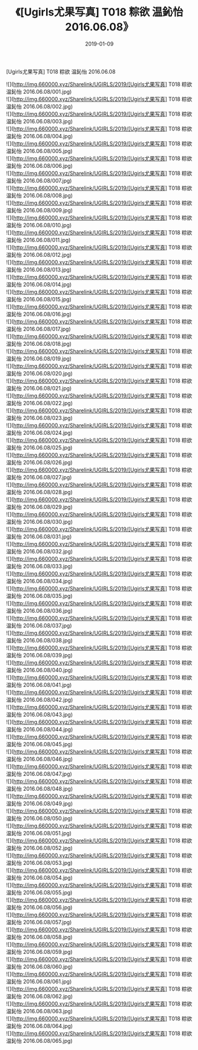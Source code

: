 ﻿---
layout: post
title:  《[Ugirls尤果写真] T018 粽欲 温鈊怡 2016.06.08》
date:   2019-01-09
img: http://img.660000.xyz/Sharelink/UGIRLS/2019/[Ugirls尤果写真] T018 粽欲 温鈊怡 2016.06.08/000.jpg
categories: [美女, 清纯, 唯美]
---

[Ugirls尤果写真] T018 粽欲 温鈊怡 2016.06.08

 ![](http://img.660000.xyz/Sharelink/UGIRLS/2019/[Ugirls尤果写真] T018 粽欲 温鈊怡 2016.06.08/001.jpg) <br>![](http://img.660000.xyz/Sharelink/UGIRLS/2019/[Ugirls尤果写真] T018 粽欲 温鈊怡 2016.06.08/002.jpg) <br>![](http://img.660000.xyz/Sharelink/UGIRLS/2019/[Ugirls尤果写真] T018 粽欲 温鈊怡 2016.06.08/003.jpg) <br>![](http://img.660000.xyz/Sharelink/UGIRLS/2019/[Ugirls尤果写真] T018 粽欲 温鈊怡 2016.06.08/004.jpg) <br>![](http://img.660000.xyz/Sharelink/UGIRLS/2019/[Ugirls尤果写真] T018 粽欲 温鈊怡 2016.06.08/005.jpg) <br>![](http://img.660000.xyz/Sharelink/UGIRLS/2019/[Ugirls尤果写真] T018 粽欲 温鈊怡 2016.06.08/006.jpg) <br>![](http://img.660000.xyz/Sharelink/UGIRLS/2019/[Ugirls尤果写真] T018 粽欲 温鈊怡 2016.06.08/007.jpg) <br>![](http://img.660000.xyz/Sharelink/UGIRLS/2019/[Ugirls尤果写真] T018 粽欲 温鈊怡 2016.06.08/008.jpg) <br>![](http://img.660000.xyz/Sharelink/UGIRLS/2019/[Ugirls尤果写真] T018 粽欲 温鈊怡 2016.06.08/009.jpg) <br>![](http://img.660000.xyz/Sharelink/UGIRLS/2019/[Ugirls尤果写真] T018 粽欲 温鈊怡 2016.06.08/010.jpg) <br>![](http://img.660000.xyz/Sharelink/UGIRLS/2019/[Ugirls尤果写真] T018 粽欲 温鈊怡 2016.06.08/011.jpg) <br>![](http://img.660000.xyz/Sharelink/UGIRLS/2019/[Ugirls尤果写真] T018 粽欲 温鈊怡 2016.06.08/012.jpg) <br>![](http://img.660000.xyz/Sharelink/UGIRLS/2019/[Ugirls尤果写真] T018 粽欲 温鈊怡 2016.06.08/013.jpg) <br>![](http://img.660000.xyz/Sharelink/UGIRLS/2019/[Ugirls尤果写真] T018 粽欲 温鈊怡 2016.06.08/014.jpg) <br>![](http://img.660000.xyz/Sharelink/UGIRLS/2019/[Ugirls尤果写真] T018 粽欲 温鈊怡 2016.06.08/015.jpg) <br>![](http://img.660000.xyz/Sharelink/UGIRLS/2019/[Ugirls尤果写真] T018 粽欲 温鈊怡 2016.06.08/016.jpg) <br>![](http://img.660000.xyz/Sharelink/UGIRLS/2019/[Ugirls尤果写真] T018 粽欲 温鈊怡 2016.06.08/017.jpg) <br>![](http://img.660000.xyz/Sharelink/UGIRLS/2019/[Ugirls尤果写真] T018 粽欲 温鈊怡 2016.06.08/018.jpg) <br>![](http://img.660000.xyz/Sharelink/UGIRLS/2019/[Ugirls尤果写真] T018 粽欲 温鈊怡 2016.06.08/019.jpg) <br>![](http://img.660000.xyz/Sharelink/UGIRLS/2019/[Ugirls尤果写真] T018 粽欲 温鈊怡 2016.06.08/020.jpg) <br>![](http://img.660000.xyz/Sharelink/UGIRLS/2019/[Ugirls尤果写真] T018 粽欲 温鈊怡 2016.06.08/021.jpg) <br>![](http://img.660000.xyz/Sharelink/UGIRLS/2019/[Ugirls尤果写真] T018 粽欲 温鈊怡 2016.06.08/022.jpg) <br>![](http://img.660000.xyz/Sharelink/UGIRLS/2019/[Ugirls尤果写真] T018 粽欲 温鈊怡 2016.06.08/023.jpg) <br>![](http://img.660000.xyz/Sharelink/UGIRLS/2019/[Ugirls尤果写真] T018 粽欲 温鈊怡 2016.06.08/024.jpg) <br>![](http://img.660000.xyz/Sharelink/UGIRLS/2019/[Ugirls尤果写真] T018 粽欲 温鈊怡 2016.06.08/025.jpg) <br>![](http://img.660000.xyz/Sharelink/UGIRLS/2019/[Ugirls尤果写真] T018 粽欲 温鈊怡 2016.06.08/026.jpg) <br>![](http://img.660000.xyz/Sharelink/UGIRLS/2019/[Ugirls尤果写真] T018 粽欲 温鈊怡 2016.06.08/027.jpg) <br>![](http://img.660000.xyz/Sharelink/UGIRLS/2019/[Ugirls尤果写真] T018 粽欲 温鈊怡 2016.06.08/028.jpg) <br>![](http://img.660000.xyz/Sharelink/UGIRLS/2019/[Ugirls尤果写真] T018 粽欲 温鈊怡 2016.06.08/029.jpg) <br>![](http://img.660000.xyz/Sharelink/UGIRLS/2019/[Ugirls尤果写真] T018 粽欲 温鈊怡 2016.06.08/030.jpg) <br>![](http://img.660000.xyz/Sharelink/UGIRLS/2019/[Ugirls尤果写真] T018 粽欲 温鈊怡 2016.06.08/031.jpg) <br>![](http://img.660000.xyz/Sharelink/UGIRLS/2019/[Ugirls尤果写真] T018 粽欲 温鈊怡 2016.06.08/032.jpg) <br>![](http://img.660000.xyz/Sharelink/UGIRLS/2019/[Ugirls尤果写真] T018 粽欲 温鈊怡 2016.06.08/033.jpg) <br>![](http://img.660000.xyz/Sharelink/UGIRLS/2019/[Ugirls尤果写真] T018 粽欲 温鈊怡 2016.06.08/034.jpg) <br>![](http://img.660000.xyz/Sharelink/UGIRLS/2019/[Ugirls尤果写真] T018 粽欲 温鈊怡 2016.06.08/035.jpg) <br>![](http://img.660000.xyz/Sharelink/UGIRLS/2019/[Ugirls尤果写真] T018 粽欲 温鈊怡 2016.06.08/036.jpg) <br>![](http://img.660000.xyz/Sharelink/UGIRLS/2019/[Ugirls尤果写真] T018 粽欲 温鈊怡 2016.06.08/037.jpg) <br>![](http://img.660000.xyz/Sharelink/UGIRLS/2019/[Ugirls尤果写真] T018 粽欲 温鈊怡 2016.06.08/038.jpg) <br>![](http://img.660000.xyz/Sharelink/UGIRLS/2019/[Ugirls尤果写真] T018 粽欲 温鈊怡 2016.06.08/039.jpg) <br>![](http://img.660000.xyz/Sharelink/UGIRLS/2019/[Ugirls尤果写真] T018 粽欲 温鈊怡 2016.06.08/040.jpg) <br>![](http://img.660000.xyz/Sharelink/UGIRLS/2019/[Ugirls尤果写真] T018 粽欲 温鈊怡 2016.06.08/041.jpg) <br>![](http://img.660000.xyz/Sharelink/UGIRLS/2019/[Ugirls尤果写真] T018 粽欲 温鈊怡 2016.06.08/042.jpg) <br>![](http://img.660000.xyz/Sharelink/UGIRLS/2019/[Ugirls尤果写真] T018 粽欲 温鈊怡 2016.06.08/043.jpg) <br>![](http://img.660000.xyz/Sharelink/UGIRLS/2019/[Ugirls尤果写真] T018 粽欲 温鈊怡 2016.06.08/044.jpg) <br>![](http://img.660000.xyz/Sharelink/UGIRLS/2019/[Ugirls尤果写真] T018 粽欲 温鈊怡 2016.06.08/045.jpg) <br>![](http://img.660000.xyz/Sharelink/UGIRLS/2019/[Ugirls尤果写真] T018 粽欲 温鈊怡 2016.06.08/046.jpg) <br>![](http://img.660000.xyz/Sharelink/UGIRLS/2019/[Ugirls尤果写真] T018 粽欲 温鈊怡 2016.06.08/047.jpg) <br>![](http://img.660000.xyz/Sharelink/UGIRLS/2019/[Ugirls尤果写真] T018 粽欲 温鈊怡 2016.06.08/048.jpg) <br>![](http://img.660000.xyz/Sharelink/UGIRLS/2019/[Ugirls尤果写真] T018 粽欲 温鈊怡 2016.06.08/049.jpg) <br>![](http://img.660000.xyz/Sharelink/UGIRLS/2019/[Ugirls尤果写真] T018 粽欲 温鈊怡 2016.06.08/050.jpg) <br>![](http://img.660000.xyz/Sharelink/UGIRLS/2019/[Ugirls尤果写真] T018 粽欲 温鈊怡 2016.06.08/051.jpg) <br>![](http://img.660000.xyz/Sharelink/UGIRLS/2019/[Ugirls尤果写真] T018 粽欲 温鈊怡 2016.06.08/052.jpg) <br>![](http://img.660000.xyz/Sharelink/UGIRLS/2019/[Ugirls尤果写真] T018 粽欲 温鈊怡 2016.06.08/053.jpg) <br>![](http://img.660000.xyz/Sharelink/UGIRLS/2019/[Ugirls尤果写真] T018 粽欲 温鈊怡 2016.06.08/054.jpg) <br>![](http://img.660000.xyz/Sharelink/UGIRLS/2019/[Ugirls尤果写真] T018 粽欲 温鈊怡 2016.06.08/055.jpg) <br>![](http://img.660000.xyz/Sharelink/UGIRLS/2019/[Ugirls尤果写真] T018 粽欲 温鈊怡 2016.06.08/056.jpg) <br>![](http://img.660000.xyz/Sharelink/UGIRLS/2019/[Ugirls尤果写真] T018 粽欲 温鈊怡 2016.06.08/057.jpg) <br>![](http://img.660000.xyz/Sharelink/UGIRLS/2019/[Ugirls尤果写真] T018 粽欲 温鈊怡 2016.06.08/058.jpg) <br>![](http://img.660000.xyz/Sharelink/UGIRLS/2019/[Ugirls尤果写真] T018 粽欲 温鈊怡 2016.06.08/059.jpg) <br>![](http://img.660000.xyz/Sharelink/UGIRLS/2019/[Ugirls尤果写真] T018 粽欲 温鈊怡 2016.06.08/060.jpg) <br>![](http://img.660000.xyz/Sharelink/UGIRLS/2019/[Ugirls尤果写真] T018 粽欲 温鈊怡 2016.06.08/061.jpg) <br>![](http://img.660000.xyz/Sharelink/UGIRLS/2019/[Ugirls尤果写真] T018 粽欲 温鈊怡 2016.06.08/062.jpg) <br>![](http://img.660000.xyz/Sharelink/UGIRLS/2019/[Ugirls尤果写真] T018 粽欲 温鈊怡 2016.06.08/063.jpg) <br>![](http://img.660000.xyz/Sharelink/UGIRLS/2019/[Ugirls尤果写真] T018 粽欲 温鈊怡 2016.06.08/064.jpg) <br>![](http://img.660000.xyz/Sharelink/UGIRLS/2019/[Ugirls尤果写真] T018 粽欲 温鈊怡 2016.06.08/065.jpg) <br>